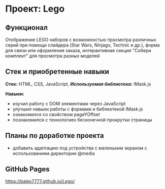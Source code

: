 # Проект: Lego

## Функционал
Отображение LEGO наборов с возможностью просмотра различных серий при помощи слайдера (Star Wars, Ninjago, Technic и др.), форма для связи или оформления заказа, интерактивная секция "Собери комплект" для просмотра разных моделей

## Cтек и приобретенные навыки
__Стек:__ HTML, CSS, JavaScript,
___Используемая библиотека:___ IMask.js

__Навыки:__
- изучил работу с DOM элементами через JavaScript
- улучшил навыки работы с формами и библиотекой IMask.js
- ознакомился со свойством pageYOffset
- познакомился с технологиех бесконечной прокрутки страницы

## Планы по доработке проекта
- добавить адаптацию под устройства с маленьким экраном с использованием директории @media

## GitHub Pages

https://balex7777.github.io/Lego/
